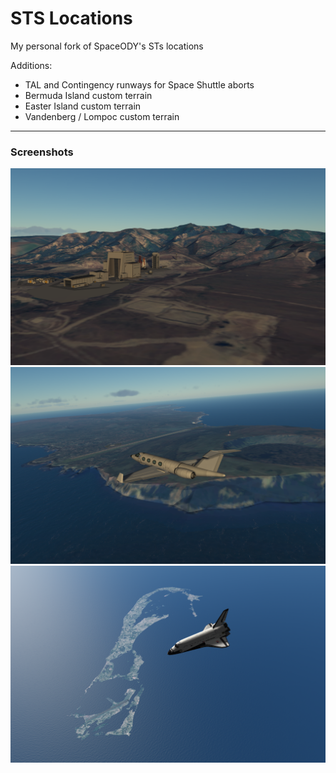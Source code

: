 # STS Locations

My personal fork of SpaceODY's STs locations

Additions:
- TAL and Contingency runways for Space Shuttle aborts
- Bermuda Island custom terrain
- Easter Island custom terrain
- Vandenberg / Lompoc custom terrain

---

### Screenshots

![image](https://github.com/giuliodondi/STS-Locations/blob/master/GameData/STS_Locations/images/vandenberg_screen.png)
![image](https://github.com/giuliodondi/STS-Locations/blob/master/GameData/STS_Locations/images/pascua_screen.png)
![image](https://github.com/giuliodondi/STS-Locations/blob/master/GameData/STS_Locations/images/bermuda_screen.png)

